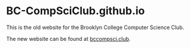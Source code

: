 # BC-CompSciClub.github.io
This is the old website for the Brooklyn College Computer Science Club.

The new website can be found at [bccompsci.club](bccompsci.club).
